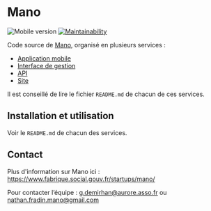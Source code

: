 # Mano
![Mobile version](https://img.shields.io/badge/mobile%20app%20version-2.18.1-blue)
[![Maintainability](https://api.codeclimate.com/v1/badges/223e4185a3e13f1ef5d0/maintainability)](https://codeclimate.com/github/SocialGouv/mano/maintainability)

Code source de [Mano](https://mano-app.fabrique.social.gouv.fr/), organisé en plusieurs services : 
 - [Application mobile](https://github.com/SocialGouv/mano/tree/main/app)
 - [Interface de gestion](https://github.com/SocialGouv/mano/tree/main/dashboard)
 - [API](https://github.com/SocialGouv/mano/tree/main/api) 
 - [Site](https://github.com/SocialGouv/mano/tree/main/website) 

Il est conseillé de lire le fichier `README.md` de chacun de ces services.

## Installation et utilisation

Voir le `README.md` de chacun des services.

## Contact

Plus d'information sur Mano ici : https://www.fabrique.social.gouv.fr/startups/mano/

Pour contacter l’équipe : g.demirhan@aurore.asso.fr ou nathan.fradin.mano@gmail.com
